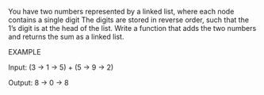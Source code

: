 You have two numbers represented by a linked list, where each node contains a single digit
The digits are stored in reverse order, such that the 1’s digit is at the head of 
the list.
Write a function that adds the two numbers and returns the sum as a linked list.

EXAMPLE 

Input: (3 -> 1 -> 5) + (5 -> 9 -> 2)

Output: 8 -> 0 -> 8
